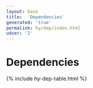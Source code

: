 ```yaml
---
layout: base
title:  'Dependencies'
generated: 'true'
permalink: hy/dep/index.html
udver: '2'
---
```


# Dependencies

{% include hy-dep-table.html %}
